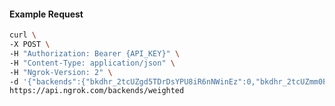 <!-- Code generated for API Clients. DO NOT EDIT. -->

#### Example Request

```bash
curl \
-X POST \
-H "Authorization: Bearer {API_KEY}" \
-H "Content-Type: application/json" \
-H "Ngrok-Version: 2" \
-d '{"backends":{"bkdhr_2tcUZgd5TDrDsYPU8iR6nNWinEz":0,"bkdhr_2tcUZmm0FYdtp4rahdV7yHZ4cbw":1},"description":"acme weighted","metadata":"{\"environment\": \"staging\"}"}' \
https://api.ngrok.com/backends/weighted
```

